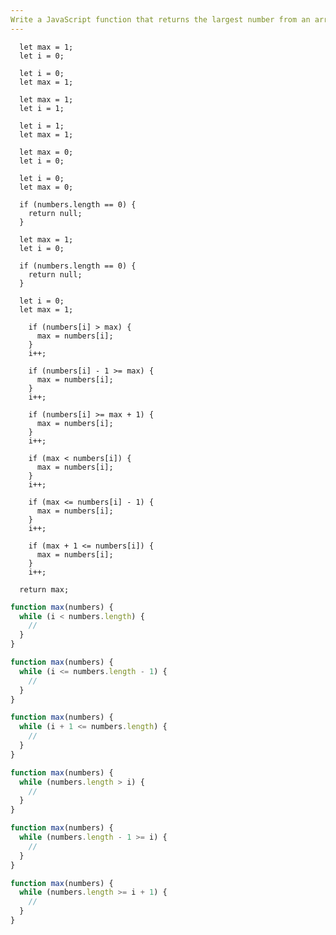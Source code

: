 ```yaml
---
Write a JavaScript function that returns the largest number from an array of numbers using a "while" loop.
---
```


```initial
  let max = 1;
  let i = 0;
```

```initial
  let i = 0;
  let max = 1;
```

```initial
  let max = 1;
  let i = 1;
```

```initial
  let i = 1;
  let max = 1;
```

```initial
  let max = 0;
  let i = 0;
```

```initial
  let i = 0;
  let max = 0;
```

```initial
  if (numbers.length == 0) {
    return null;
  }

  let max = 1;
  let i = 0;
```

```initial
  if (numbers.length == 0) {
    return null;
  }

  let i = 0;
  let max = 1;
```

```transformation
    if (numbers[i] > max) {
      max = numbers[i];
    }
    i++;
```

```transformation
    if (numbers[i] - 1 >= max) {
      max = numbers[i];
    }
    i++;
```

```transformation
    if (numbers[i] >= max + 1) {
      max = numbers[i];
    }
    i++;
```

```transformation
    if (max < numbers[i]) {
      max = numbers[i];
    }
    i++;
```

```transformation
    if (max <= numbers[i] - 1) {
      max = numbers[i];
    }
    i++;
```

```transformation
    if (max + 1 <= numbers[i]) {
      max = numbers[i];
    }
    i++;
```

```final
  return max;
```

```js
function max(numbers) {
  while (i < numbers.length) {
    //
  }
}
```

```js
function max(numbers) {
  while (i <= numbers.length - 1) {
    //
  }
}
```

```js
function max(numbers) {
  while (i + 1 <= numbers.length) {
    //
  }
}
```

```js
function max(numbers) {
  while (numbers.length > i) {
    //
  }
}
```

```js
function max(numbers) {
  while (numbers.length - 1 >= i) {
    //
  }
}
```

```js
function max(numbers) {
  while (numbers.length >= i + 1) {
    //
  }
}
```
